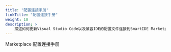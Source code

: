 ```yaml
---
title: "配置连接手册"
linkTitle: "配置连接手册"
weight: 10
description: >
    描述如何更新Visual Studio Code以及兼容IDE的配置文件连接到SmartIDE Marketplace，包括：VSCode, Codium, Code Server, OpenVSCode Server和OpenSumi0。
---
```


Marketplace 配置连接手册